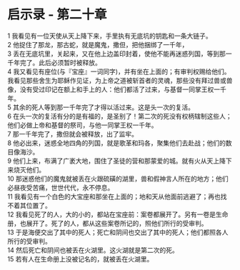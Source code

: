 # 启示录 - 第二十章
  
 1 我看见有一位天使从天上降下来，手里执有无底坑的钥匙和一条大链子。  
 2 他捉住了那龙，那古蛇，就是魔鬼，撒但，把他捆绑了一千年，  
 3 丢在无底坑里，关起来，又在他上边盖印封着，使他不能再迷惑列国，等到那一千年完了。此后必须暂时被释放。  
 4 我又看见有座位(与『宝座』一词同字)，并有坐在上面的；有审判权赐给他们。我看见那些舍生为耶稣作见证，为上帝之道被斩首者的灵魂，那些没有拜过兽或兽像，没有受过印记在额上和手上的人：他们都活了过来，与基督一同掌王权一千年。  
 5 其余的死人等到那一千年完了才得以活过来。这是头一次的复活。  
 6 在头一次的复活有分的是有福的，是圣别了！第二次的死没有权柄辖制这些人；他们必做上帝和基督的祭司，与他一同掌王权一千年。  
 7 那一千年完了，撒但就会被释放，出了监牢。  
 8 他必出来，迷惑全地四角的列国，就是歌革和玛各，聚集他们去赴战；他们的数目像海沙。  
 9 他们上来，布满了广袤大地，围住了圣徒的营和那蒙爱的城。就有火从天上降下来烧灭他们。  
 10 那迷惑他们的魔鬼就被丢在火跟硫磺的湖里，兽和假神言人所在的地方；他们必昼夜受苦痛，世世代代，永不停息。  
 11 我看见有一个白色的大宝座和那坐在上面的；地和天从他面前逃避了；再也找不着其位置了。  
 12 我看见死了的人，大的小的，都站在宝座前：案卷都展开了。另有一卷是生命册，也展开了。死了的人，都从这些案卷所记的，照他们所行的受审判。  
 13 于是海便交出了其中的死人；死亡和阴间也交出了其中的死人；他们都照各人所行的受审判。  
 14 然后死亡和阴间也被丢在火湖里。这火湖就是第二次的死。  
 15 若有人在生命册上没被记名的，就被丢在火湖里。